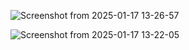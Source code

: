![Screenshot from 2025-01-17 13-26-57](https://github.com/user-attachments/assets/db8f1afd-d4a8-41f8-a8ae-46575c75a052)


![Screenshot from 2025-01-17 13-22-05](https://github.com/user-attachments/assets/c099f293-6afa-44ee-b290-62824fdd83c5)

